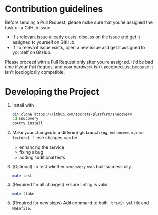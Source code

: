# Contribution guidelines

Before sending a Pull Request, please make sure that you're assigned the task on a GitHub issue.

- If a relevant issue already exists, discuss on the issue and get it assigned to yourself on GitHub.
- If no relevant issue exists, open a new issue and get it assigned to yourself on GitHub.

Please proceed with a Pull Request only after you're assigned. It'd be bad time if your Pull Request and your hardwork isn't accepted just because it isn't ideologically compatible.

# Developing the Project

1. Install with

    ```sh
    git clone https://github.com/socrata-platform/snucovery
    cd snucovery
    poetry install
    ```

2. Make your changes in a different git branch (eg, `enhancement/new-feature`). These changes can be

    - enhancing the service
    - fixing a bug
    - adding additional tests

3. (Optional) To test whether `snucovery` was built successfully.
    ```sh
    make test
    ```

4. (Required for all changes) Ensure linting is valid

    ```sh
    make flake
    ```

5. (Required for new steps) Add command to both `.travis.yml` file and `Makefile`.
